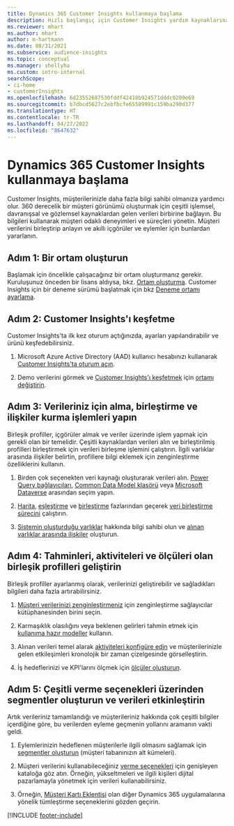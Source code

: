 ```yaml
---
title: Dynamics 365 Customer Insights kullanmaya başlama
description: Hızlı başlangıç için Customer Insights yardım kaynaklarına genel bakış.
ms.reviewer: mhart
ms.author: mhart
author: m-hartmann
ms.date: 08/31/2021
ms.subservice: audience-insights
ms.topic: conceptual
ms.manager: shellyha
ms.custom: intro-internal
searchScope:
- ci-home
- customerInsights
ms.openlocfilehash: 6d23552687530fddf42418b924571dddc0209e69
ms.sourcegitcommit: b7dbcd5627c2ebfbcfe65589991c159ba290d377
ms.translationtype: HT
ms.contentlocale: tr-TR
ms.lasthandoff: 04/27/2022
ms.locfileid: "8647632"
---
```

# <a name="get-started-with-dynamics-365-customer-insights"></a>Dynamics 365 Customer Insights kullanmaya başlama

Customer Insights, müşterilerinizle daha fazla bilgi sahibi olmanıza yardımcı olur. 360 derecelik bir müşteri görünümü oluşturmak için çeşitli işlemsel, davranışsal ve gözlemsel kaynaklardan gelen verileri birbirine bağlayın. Bu bilgileri kullanarak müşteri odaklı deneyimleri ve süreçleri yönetin. Müşteri verilerini birleştirip anlayın ve akıllı içgörüler ve eylemler için bunlardan yararlanın.

## <a name="step-1-create-an-environment"></a>Adım 1: Bir ortam oluşturun

Başlamak için öncelikle çalışacağınız bir ortam oluşturmanız gerekir. Kuruluşunuz önceden bir lisans aldıysa, bkz. [Ortam oluşturma](create-environment.md). Customer Insights için bir deneme sürümü başlatmak için bkz [Deneme ortamı ayarlama](trial-signup.md). 

## <a name="step-2-explore-customer-insights"></a>Adım 2: Customer Insights'ı keşfetme

Customer Insights'ta ilk kez oturum açtığınızda, ayarları yapılandırabilir ve ürünü keşfedebilirsiniz.

1. Microsoft Azure Active Directory (AAD) kullanıcı hesabınızı kullanarak [Customer Insights'ta oturum açın](https://home.ci.ai.dynamics.com).

1. Demo verilerini görmek ve [Customer Insights'ı keşfetmek](home.md) için [ortamı değiştirin](manage-environments.md#switch-environments).

##  <a name="step-3-ingest-unify-and-set-up-relationships-for-your-data"></a>Adım 3: Verileriniz için alma, birleştirme ve ilişkiler kurma işlemleri yapın

Birleşik profiller, içgörüler almak ve veriler üzerinde işlem yapmak için gerekli olan bir temelidir. Çeşitli kaynaklardan verileri alın ve birleştirilmiş profilleri birleştirmek için verileri birleşme işlemini çalıştırın. İlgili varlıklar arasında ilişkiler belirtin, profillere bilgi eklemek için zenginleştirme özelliklerini kullanın. 

1. Birden çok seçenekten veri kaynağı oluşturarak verileri alın. [Power Query bağlayıcıları](connect-power-query.md), [Common Data Model klasörü](connect-common-data-model.md) veya [Microsoft Dataverse](connect-dataverse-managed-lake.md) arasından seçim yapın. 

1. [Harita](map-entities.md), [eşleştirme](match-entities.md) ve [birleştirme](merge-entities.md) fazlarından geçerek [veri birleştirme sürecini](data-unification.md) çalıştırın.

1. [Sistemin oluşturduğu varlıklar](entities.md) hakkında bilgi sahibi olun ve [alınan varlıklar arasında ilişkiler](relationships.md) oluşturun.
    
## <a name="step-4-enhance-unified-profiles-with-predictions-activities-and-measures"></a>Adım 4: Tahminleri, aktiviteleri ve ölçüleri olan birleşik profilleri geliştirin

Birleşik profiller ayarlanmış olarak, verilerinizi geliştirebilir ve sağladıkları bilgileri daha fazla artırabilirsiniz.

1. [Müşteri verilerinizi zenginleştirmeniz](enrichment-hub.md) için zenginleştirme sağlayıcılar kütüphanesinden birini seçin.

1. Karmaşıklık olasılığını veya beklenen gelirleri tahmin etmek için [kullanıma hazır modeller](predictions-overview.md) kullanın.

1. Alınan verileri temel alarak [aktiviteleri konfigüre edin](activities.md) ve müşterilerinizle gelen etkileşimleri kronolojik bir zaman çizelgesinde görselleştirin. 

1. İş hedeflerinizi ve KPI'larını ölçmek için [ölçüler oluşturun](measures.md).
 
## <a name="step-5-create-segments-and-activate-data-through-various-export-options"></a>Adım 5: Çeşitli verme seçenekleri üzerinden segmentler oluşturun ve verileri etkinleştirin

Artık verileriniz tamamlandığı ve müşterileriniz hakkında çok çeşitli bilgiler içerdiğine göre, bu verilerden eyleme geçmenin yollarını aramanın vakti geldi. 

1. Eylemlerinizin hedeflenen müşterilerle ilgili olmasını sağlamak için [segmentler oluşturun](segments.md) (müşteri tabanınızın alt kümeleri).

1. Müşteri verilerini kullanabileceğiniz [verme seçenekleri](export-destinations.md) için genişleyen kataloğa göz atın. Örneğin, yükseltmeleri ve ilgili kişileri dijital pazarlamayla yönetmek için verileri kullanabilirsiniz.

1. Örneğin, [Müşteri Kartı Eklentisi](customer-card-add-in.md) olan diğer Dynamics 365 uygulamalarına yönelik tümleştirme seçeneklerini gözden geçirin.  


[!INCLUDE [footer-include](includes/footer-banner.md)]
